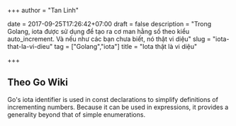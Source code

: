 +++
author = "Tan Linh"

date = 2017-09-25T17:26:42+07:00
draft = false
description = "Trong Golang, iota được sử dụng để tạo ra cơ man hằng số theo kiểu auto_increment. Và nếu như các bạn chưa biết, nó thật vi diệu"
slug = "iota-that-la-vi-dieu"
tag = ["Golang","iota"]
title = "Iota thật là vi diệu"

+++

## Theo Go Wiki

Go's iota identifier is used in const declarations to simplify definitions of incrementing numbers. Because it can be used in expressions, it provides a generality beyond that of simple enumerations.